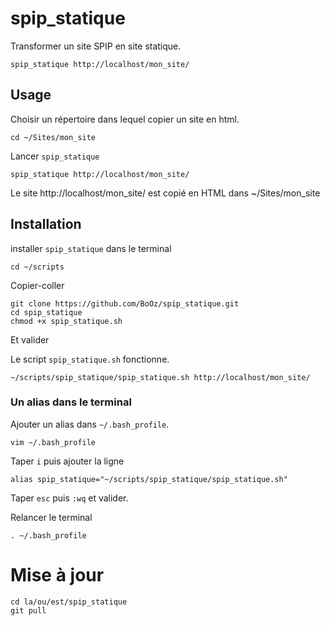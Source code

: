 # spip_statique
Transformer un site SPIP en site statique.
```
spip_statique http://localhost/mon_site/
```

## Usage

Choisir un répertoire dans lequel copier un site en html. 
```
cd ~/Sites/mon_site
```
Lancer `spip_statique`
```
spip_statique http://localhost/mon_site/
```
Le site http://localhost/mon_site/ est copié en HTML dans ~/Sites/mon_site

## Installation

installer `spip_statique` dans le terminal
```
cd ~/scripts
```
Copier-coller
```
git clone https://github.com/BoOz/spip_statique.git
cd spip_statique
chmod +x spip_statique.sh
```
Et valider

Le script `spip_statique.sh` fonctionne.
```
~/scripts/spip_statique/spip_statique.sh http://localhost/mon_site/
```

### Un alias dans le terminal
Ajouter un alias dans `~/.bash_profile`.
```
vim ~/.bash_profile
```
Taper `i` puis ajouter la ligne
```
alias spip_statique="~/scripts/spip_statique/spip_statique.sh"
```
Taper `esc` puis `:wq` et valider.

Relancer le terminal
```
. ~/.bash_profile
```

# Mise à jour
```
cd la/ou/est/spip_statique
git pull
```
